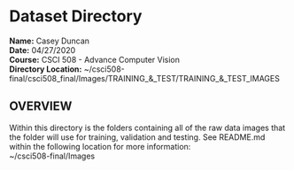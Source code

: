 <h1>Dataset Directory</h1>

**Name:** Casey Duncan <br />
**Date:** 04/27/2020 <br />
**Course:** CSCI 508 - Advance Computer Vision <br />
**Directory Location:** ~/csci508-final/csci508_final/Images/TRAINING\_&\_TEST/TRAINING\_&\_TEST\_IMAGES

<h2>OVERVIEW</h2>

Within this directory is the folders containing all of the raw data images that the folder will use for training, validation and testing. See README.md within the following location for more information: <br />
~/csci508-final/Images
